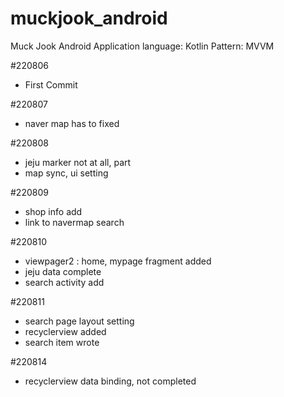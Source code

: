 # muckjook_android
Muck Jook Android Application
language: Kotlin
Pattern: MVVM

#220806
- First Commit

#220807
- naver map has to fixed

#220808
- jeju marker not at all, part
- map sync, ui setting

#220809
- shop info add
- link to navermap search

#220810
- viewpager2 : home, mypage fragment added
- jeju data complete
- search activity add

#220811
- search page layout setting
- recyclerview added
- search item wrote

#220814
- recyclerview data binding, not completed